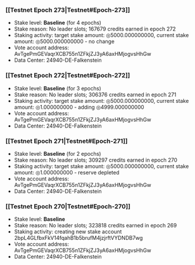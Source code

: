 ### [[Testnet Epoch 273|Testnet#Epoch-273]]
* Stake level: **Baseline** (for 4 epochs)
* Stake reason: No leader slots; 167679 credits earned in epoch 272
* Staking activity: target stake amount: ◎5000.000000000, current stake amount: ◎5000.000000000 - no change
* Vote account address: AvTgePmGEVaqrXCB755n1ZFkjZJ3yA6axHMjogvsHhGw
* Data Center: 24940-DE-Falkenstein
### [[Testnet Epoch 272|Testnet#Epoch-272]]
* Stake level: **Baseline** (for 3 epochs)
* Stake reason: No leader slots; 306376 credits earned in epoch 271
* Staking activity: target stake amount: ◎5000.000000000, current stake amount: ◎1.000000000 - adding ◎4999.000000000
* Vote account address: AvTgePmGEVaqrXCB755n1ZFkjZJ3yA6axHMjogvsHhGw
* Data Center: 24940-DE-Falkenstein
### [[Testnet Epoch 271|Testnet#Epoch-271]]
* Stake level: **Baseline** (for 2 epochs)
* Stake reason: No leader slots; 309297 credits earned in epoch 270
* Staking activity: target stake amount: ◎5000.000000000, current stake amount: ◎1.000000000 - reserve depleted
* Vote account address: AvTgePmGEVaqrXCB755n1ZFkjZJ3yA6axHMjogvsHhGw
* Data Center: 24940-DE-Falkenstein
### [[Testnet Epoch 270|Testnet#Epoch-270]]
* Stake level: **Baseline**
* Stake reason: No leader slots; 323818 credits earned in epoch 269
* Staking activity: creating new stake account 2bpL4GLfbxFkV14fqahB1b5brufM4jzjrftVYDNDB7wg
* Vote account address: AvTgePmGEVaqrXCB755n1ZFkjZJ3yA6axHMjogvsHhGw
* Data Center: 24940-DE-Falkenstein